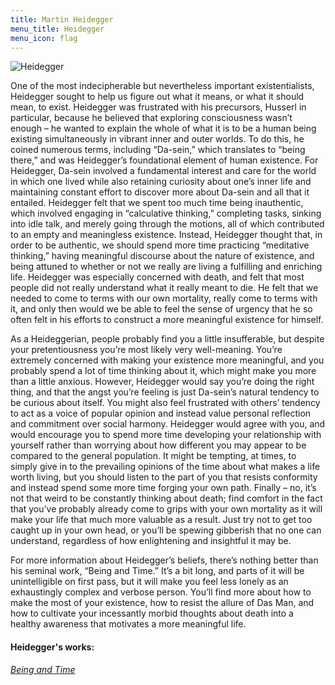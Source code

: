```yaml
---
title: Martin Heidegger
menu_title: Heidegger
menu_icon: flag
---
```


<div class="aside">
<img align="middle" alt="Heidegger" src="https://upload.wikimedia.org/wikipedia/commons/6/64/Heidegger_2_%281960%29.jpg?20201203233335">
</div>

One of the most indecipherable but nevertheless important existentialists, Heidegger sought to help us figure out what it means, or what it should mean, to exist. Heidegger was frustrated with his precursors, Husserl in particular, because he believed that exploring consciousness wasn’t enough – he wanted to explain the whole of what it is to be a human being existing simultaneously in vibrant inner and outer worlds. To do this, he coined numerous terms, including “Da-sein,” which translates to “being there,” and was Heidegger’s foundational element of human existence. For Heidegger, Da-sein involved a fundamental interest and care for the world in which one lived while also retaining curiosity about one’s inner life and maintaining constant effort to discover more about Da-sein and all that it entailed. Heidegger felt that we spent too much time being inauthentic, which involved engaging in “calculative thinking,” completing tasks, sinking into idle talk, and merely going through the motions, all of which contributed to an empty and meaningless existence. Instead, Heidegger thought that, in order to be authentic, we should spend more time practicing “meditative thinking,” having meaningful discourse about the nature of existence, and being attuned to whether or not we really are living a fulfilling and enriching life. Heidegger was especially concerned with death, and felt that most people did not really understand what it really meant to die. He felt that we needed to come to terms with our own mortality, really come to terms with it, and only then would we be able to feel the sense of urgency that he so often felt in his efforts to construct a more meaningful existence for himself. 

As a Heideggerian, people probably find you a little insufferable, but despite your pretentiousness you’re most likely very well-meaning. You’re extremely concerned with making your existence more meaningful, and you probably spend a lot of time thinking about it, which might make you more than a little anxious. However, Heidegger would say you’re doing the right thing, and that the angst you’re feeling is just Da-sein’s natural tendency to be curious about itself. You might also feel frustrated with others’ tendency to act as a voice of popular opinion and instead value personal reflection and commitment over social harmony. Heidegger would agree with you, and would encourage you to spend more time developing your relationship with yourself rather than worrying about how different you may appear to be compared to the general population. It might be tempting, at times, to simply give in to the prevailing opinions of the time about what makes a life worth living, but you should listen to the part of you that resists conformity and instead spend some more time forging your own path. Finally – no, it’s not that weird to be constantly thinking about death; find comfort in the fact that you’ve probably already come to grips with your own mortality as it will make your life that much more valuable as a result. Just try not to get too caught up in your own head, or you’ll be spewing gibberish that no one can understand, regardless of how enlightening and insightful it may be. 

For more information about Heidegger’s beliefs, there’s nothing better than his seminal work, “Being and Time.” It’s a bit long, and parts of it will be unintelligible on first pass, but it will make you feel less lonely as an exhaustingly complex and verbose person. You’ll find more about how to make the most of your existence, how to resist the allure of Das Man, and how to cultivate your incessantly morbid thoughts about death into a healthy awareness that motivates a more meaningful life.


#### Heidegger's works:

[_Being and Time_](https://www.amazon.com/Being-Harper-Perennial-Modern-Thought/dp/0061575593)